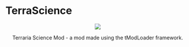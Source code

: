 # TerraScience
<p align="center" >
  <img src="http://i.imgur.com/kdcROYP.png"/>
</p>
<p align="center" >
  Terraria Science Mod - a mod made using the tModLoader framework.
</p>
